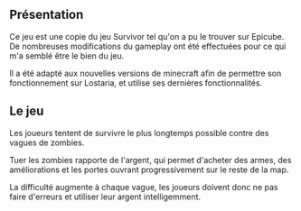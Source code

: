 ## Présentation
Ce jeu est une copie du jeu Survivor tel qu'on a pu le trouver sur Epicube. De nombreuses modifications du gameplay ont été effectuées pour ce qui m'a semblé être le bien du jeu.

Il a été adapté aux nouvelles versions de minecraft afin de permettre son fonctionnement sur Lostaria, et utilise ses dernières fonctionnalités.

## Le jeu
Les joueurs tentent de survivre le plus longtemps possible contre des vagues de zombies.

Tuer les zombies rapporte de l'argent, qui permet d'acheter des armes, des améliorations et les portes ouvrant progressivement sur le reste de la map.

La difficulté augmente à chaque vague, les joueurs doivent donc ne pas faire d'erreurs et utiliser leur argent intelligemment.
